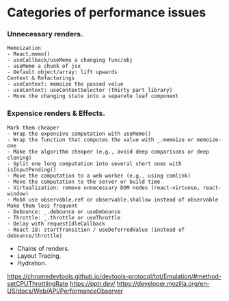 # Categories of performance issues

### Unnecessary renders.
    Memoization
    - React.memo()
    - useCallback/useMemo a changing func/obj
    - useMemo a chunk of jsx
    - Default object/array: lift upwards
    Context & Refactorings
    - useContext: memoize the passed value
    - useContext: useContextSelector (thirty part library)
    - Move the changing state into a separete leaf component

### Expensice renders & Effects.
    Mark them cheaper
    - Wrap the expensive computation with useMemo()
    - Wrap the function that computes the value with _.memoize or memoize-one
    - Make the algorithm cheaper (e.g., avoid deep comparisons or deep cloning)
    - Split one long computation into several short ones with isInputPending()
    - Move the computation to a web worker (e.g., using comlink)
    - Move the computation to the server or build time
    - Virtualization: remove unnecessary DOM nodes (react-virtuoso, react-window)
    - MobX use observable.ref or observable.shallow instead of observable
    Make them less frequent
    - Debounce: _.debounce or useDebounce
    - Throttle: _.throttle or useThrottle
    - Delay with requestIdleCallback
    - React 18: startTransition / useDeferredValue (instead of debounce/throttle) 


- Chains of renders.
- Layout Tracing.
- Hydration.

https://chromedevtools.github.io/devtools-protocol/tot/Emulation/#method-setCPUThrottlingRate 
https://pptr.dev/
https://developer.mozilla.org/en-US/docs/Web/API/PerformanceObserver


